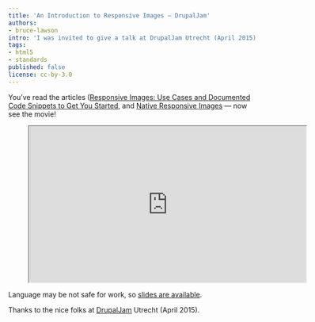 ```yaml
---
title: 'An Introduction to Responsive Images — DrupalJam'
authors:
- bruce-lawson
intro: 'I was invited to give a talk at DrupalJam Utrecht (April 2015). Here’s the 30 minute video.'
tags:
- html5
- standards
published: false
license: cc-by-3.0
---
```


You’ve read the articles ([Responsive Images: Use Cases and Documented Code Snippets to Get You Started](https://dev.opera.com/articles/responsive-images/), and [Native Responsive Images](https://dev.opera.com/articles/native-responsive-images/) —
now see the movie!

<figure block="figure">
	<iframe elem="media" width="560" height="315" src="https://www.youtube.com/embed/bPwTnc-pwps" allowfullscreen></iframe>
</figure>

Language may be not safe for work, so [slides are available](http://brucelawson.github.io/talks/2015/respimg/).

Thanks to the nice folks at [DrupalJam](http://drupaljam.nl/) Utrecht (April 2015).

